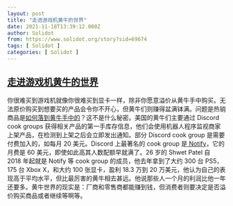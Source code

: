 ```yaml
---
layout: post
title: "走进游戏机黄牛的世界"
date: 2021-11-18T13:39:12.000Z
author: Solidot
from: https://www.solidot.org/story?sid=69674
tags: [ Solidot ]
categories: [ Solidot ]
---
```

<!--1637242752000-->
[走进游戏机黄牛的世界](https://www.solidot.org/story?sid=69674)
------

<div>
你很难买到游戏机就像你很难买到显卡一样，除非你愿意溢价从黄牛手中购买。无法原价购买到想要买的产品会令你不开心，但黄牛们则赚得盆满钵满。问题是热销商品是<a href="https://www.wired.com/story/gaming-console-sellers/" target="_blank">如何落到黄牛手中的</a>？这不是什么秘密。美国的黄牛们主要通过 Discord cook groups 获得相关产品的第一手库存信息，他们会使用机器人程序监视商家上架产品，在检测到上架之后会立即发出通知。部分 Discord cook group 是需要付费加入的，如每月 20 美元。Discord 上最著名的 cook group 是<a data-offer-url="https://notify.org/" class="external-link" data-event-click="{&quot;element&quot;:&quot;ExternalLink&quot;,&quot;outgoingURL&quot;:&quot;https://notify.org/&quot;}" href="https://notify.org/" rel="nofollow noopener" target="_blank"> Notify</a>，它的月费是 60 美元，即使如此高其人数配额早就满了。26 岁的 Shwet Patel 自 2018 年起就是  Notify 等 cook group 的成员，他去年拿到了大约 300 台 PS5，175 台 Xbox X，和大约 100 张显卡，盈利 18.3 万到 20 万美元，他认为自己的表现高于平均水平，但比最厉害的黄牛相去甚远。他说那些人一个月的利润比他一年还要多。黄牛世界的现实是：厂商和零售商都能赚到钱，但消费者则要决定是否溢价购买商品或者继续等啊等。
</div>
